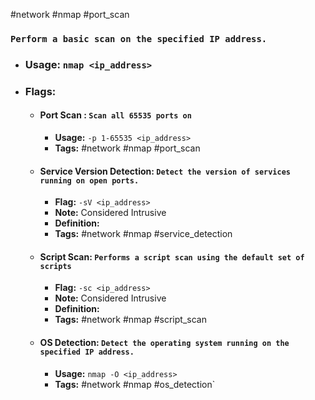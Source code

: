 
#network #nmap #port_scan 
### `Perform a basic scan on the specified IP address.`
- ### **Usage:** `nmap <ip_address>`
- ### **Flags:**
	- #### Port Scan : `Scan all 65535 ports on`
		- **Usage:** `-p 1-65535 <ip_address>`
		- **Tags:** #network #nmap #port_scan
	
	- #### Service Version Detection: `Detect the version of services running on open ports.`
		- **Flag:** `-sV <ip_address>`
		- **Note:** Considered Intrusive
		- **Definition:** 
		- **Tags:** #network #nmap #service_detection
	
	- #### Script Scan: `Performs a script scan using the default set of scripts`
		- **Flag:** `-sc <ip_address>`
		- **Note:** Considered Intrusive
		- **Definition:** 
		- **Tags:** #network #nmap #script_scan
		
	- #### OS Detection: `Detect the operating system running on the specified IP address.`
		- **Usage:** `nmap -O <ip_address>`
		- **Tags:** #network #nmap #os_detection`